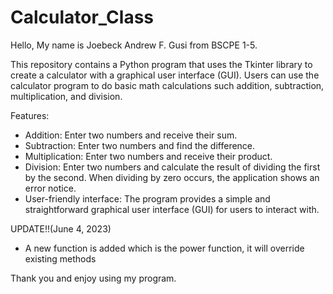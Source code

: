 # Calculator_Class

Hello, My name is Joebeck Andrew F. Gusi from BSCPE 1-5.

This repository contains a Python program that uses the Tkinter library to create a calculator with a graphical user interface (GUI). 
Users can use the calculator program to do basic math calculations such addition, subtraction, multiplication, and division.

Features:

- Addition: Enter two numbers and receive their sum.
- Subtraction: Enter two numbers and find the difference.
- Multiplication: Enter two numbers and receive their product.
- Division: Enter two numbers and calculate the result of dividing the first by the second. 
When dividing by zero occurs, the application shows an error notice.
- User-friendly interface: The program provides a simple and straightforward graphical user interface (GUI) for users to interact with.


UPDATE!!(June 4, 2023)
- A new function is added which is the power function, it will override existing methods


Thank you and enjoy using my program.